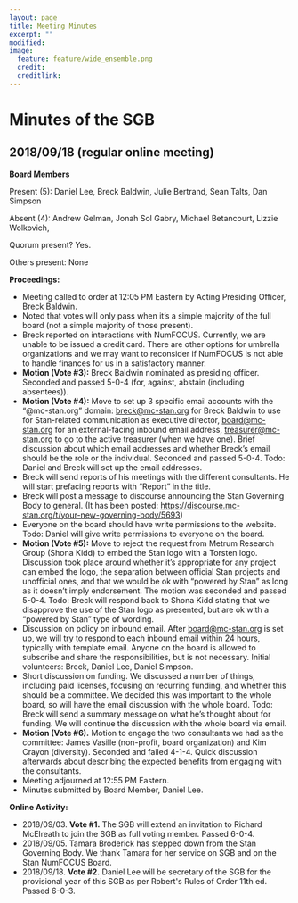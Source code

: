 ```yaml
---
layout: page
title: Meeting Minutes
excerpt: ""
modified:
image:
  feature: feature/wide_ensemble.png
  credit:
  creditlink:
---
```


# Minutes of the SGB

## 2018/09/18 (regular online meeting)


**Board Members**

Present (5): Daniel Lee, Breck Baldwin, Julie Bertrand, Sean Talts, Dan Simpson

Absent (4): Andrew Gelman, Jonah Sol Gabry, Michael Betancourt, Lizzie Wolkovich, 

Quorum present? Yes.


Others present: None


**Proceedings:**

* Meeting called to order at 12:05 PM Eastern by Acting Presiding Officer, Breck Baldwin.
* Noted that votes will only pass when it’s a simple majority of the full board (not a simple majority of those present).
* Breck reported on interactions with NumFOCUS. Currently, we are unable to be issued a credit card. There are other options for umbrella organizations and we may want to reconsider if NumFOCUS is not able to handle finances for us in a satisfactory manner.
* **Motion (Vote #3):** Breck Baldwin nominated as presiding officer. Seconded and passed 5-0-4 (for, against, abstain (including absentees)).
* **Motion (Vote #4):** Move to set up 3 specific email accounts with the “@mc-stan.org” domain: breck@mc-stan.org for Breck Baldwin to use for Stan-related communication as executive director, board@mc-stan.org for an external-facing inbound email address, treasurer@mc-stan.org to go to the active treasurer (when we have one). Brief discussion about which email addresses and whether Breck’s email should be the role or the individual. Seconded and passed 5-0-4.
Todo: Daniel and Breck will set up the email addresses.
* Breck will send reports of his meetings with the different consultants. He will start prefacing reports with “Report” in the title.
* Breck will post a message to discourse announcing the Stan Governing Body to general. (It has been posted: https://discourse.mc-stan.org/t/your-new-governing-body/5693)
* Everyone on the board should have write permissions to the website.
Todo: Daniel will give write permissions to everyone on the board.
* **Motion (Vote #5):** Move to reject the request from Metrum Research Group (Shona Kidd) to embed the Stan logo with a Torsten logo. Discussion took place around whether it’s appropriate for any project can embed the logo, the separation between official Stan projects and unofficial ones, and that we would be ok with “powered by Stan” as long as it doesn’t imply endorsement. The motion was seconded and passed 5-0-4.
Todo: Breck will respond back to Shona Kidd stating that we disapprove the use of the Stan logo as presented, but are ok with a “powered by Stan” type of wording.
* Discussion on policy on inbound email. After board@mc-stan.org is set up, we will try to respond to each inbound email within 24 hours, typically with template email. Anyone on the board is allowed to subscribe and share the responsibilities, but is not necessary. Initial volunteers: Breck, Daniel Lee, Daniel Simpson.
* Short discussion on funding. We discussed a number of things, including paid licenses, focusing on recurring funding, and whether this should be a committee. We decided this was important to the whole board, so will have the email discussion with the whole board.
Todo: Breck will send a summary message on what he’s thought about for funding. We will continue the discussion with the whole board via email.
* **Motion (Vote #6).** Motion to engage the two consultants we had as the committee: James Vasille (non-profit, board organization) and Kim Crayon (diversity). Seconded and failed 4-1-4. Quick discussion afterwards about describing the expected benefits from engaging with the consultants.
* Meeting adjourned at 12:55 PM Eastern.
* Minutes submitted by Board Member, Daniel Lee.


**Online Activity:**

* 2018/09/03. **Vote #1.** The SGB will extend an invitation to Richard McElreath to join the SGB as full voting member. Passed 6-0-4. 
* 2018/09/05. Tamara Broderick has stepped down from the Stan Governing Body. We thank Tamara for her service on SGB and on the Stan NumFOCUS Board.
* 2018/09/18. **Vote #2.** Daniel Lee will be secretary of the SGB for the provisional year of this SGB as per Robert's Rules of Order 11th ed. Passed 6-0-3.
